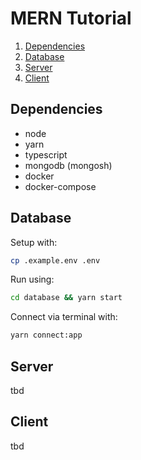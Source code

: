 # MERN Tutorial

1. [Dependencies](#dependencies)
2. [Database](#database)
3. [Server](#server)
4. [Client](#client)

## Dependencies

- node
- yarn
- typescript
- mongodb (mongosh)
- docker
- docker-compose

## Database

Setup with:

```bash
cp .example.env .env
```

Run using:

```bash
cd database && yarn start
```

Connect via terminal with:

```bash
yarn connect:app
```

## Server

tbd

## Client

tbd

